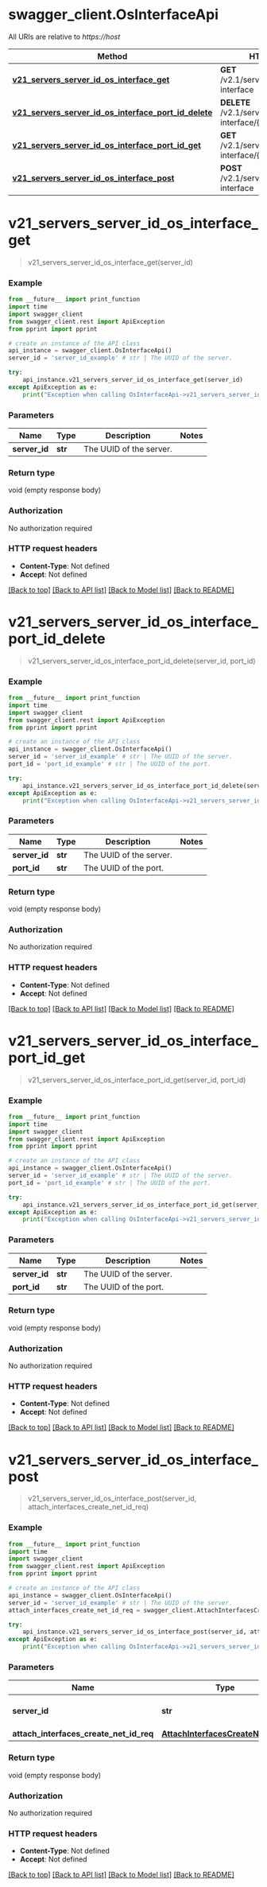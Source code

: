 # swagger_client.OsInterfaceApi

All URIs are relative to *https://host*

Method | HTTP request | Description
------------- | ------------- | -------------
[**v21_servers_server_id_os_interface_get**](OsInterfaceApi.md#v21_servers_server_id_os_interface_get) | **GET** /v2.1/servers/{server_id}/os-interface | 
[**v21_servers_server_id_os_interface_port_id_delete**](OsInterfaceApi.md#v21_servers_server_id_os_interface_port_id_delete) | **DELETE** /v2.1/servers/{server_id}/os-interface/{port_id} | 
[**v21_servers_server_id_os_interface_port_id_get**](OsInterfaceApi.md#v21_servers_server_id_os_interface_port_id_get) | **GET** /v2.1/servers/{server_id}/os-interface/{port_id} | 
[**v21_servers_server_id_os_interface_post**](OsInterfaceApi.md#v21_servers_server_id_os_interface_post) | **POST** /v2.1/servers/{server_id}/os-interface | 


# **v21_servers_server_id_os_interface_get**
> v21_servers_server_id_os_interface_get(server_id)



### Example
```python
from __future__ import print_function
import time
import swagger_client
from swagger_client.rest import ApiException
from pprint import pprint

# create an instance of the API class
api_instance = swagger_client.OsInterfaceApi()
server_id = 'server_id_example' # str | The UUID of the server. 

try:
    api_instance.v21_servers_server_id_os_interface_get(server_id)
except ApiException as e:
    print("Exception when calling OsInterfaceApi->v21_servers_server_id_os_interface_get: %s\n" % e)
```

### Parameters

Name | Type | Description  | Notes
------------- | ------------- | ------------- | -------------
 **server_id** | **str**| The UUID of the server.  | 

### Return type

void (empty response body)

### Authorization

No authorization required

### HTTP request headers

 - **Content-Type**: Not defined
 - **Accept**: Not defined

[[Back to top]](#) [[Back to API list]](../README.md#documentation-for-api-endpoints) [[Back to Model list]](../README.md#documentation-for-models) [[Back to README]](../README.md)

# **v21_servers_server_id_os_interface_port_id_delete**
> v21_servers_server_id_os_interface_port_id_delete(server_id, port_id)



### Example
```python
from __future__ import print_function
import time
import swagger_client
from swagger_client.rest import ApiException
from pprint import pprint

# create an instance of the API class
api_instance = swagger_client.OsInterfaceApi()
server_id = 'server_id_example' # str | The UUID of the server. 
port_id = 'port_id_example' # str | The UUID of the port. 

try:
    api_instance.v21_servers_server_id_os_interface_port_id_delete(server_id, port_id)
except ApiException as e:
    print("Exception when calling OsInterfaceApi->v21_servers_server_id_os_interface_port_id_delete: %s\n" % e)
```

### Parameters

Name | Type | Description  | Notes
------------- | ------------- | ------------- | -------------
 **server_id** | **str**| The UUID of the server.  | 
 **port_id** | **str**| The UUID of the port.  | 

### Return type

void (empty response body)

### Authorization

No authorization required

### HTTP request headers

 - **Content-Type**: Not defined
 - **Accept**: Not defined

[[Back to top]](#) [[Back to API list]](../README.md#documentation-for-api-endpoints) [[Back to Model list]](../README.md#documentation-for-models) [[Back to README]](../README.md)

# **v21_servers_server_id_os_interface_port_id_get**
> v21_servers_server_id_os_interface_port_id_get(server_id, port_id)



### Example
```python
from __future__ import print_function
import time
import swagger_client
from swagger_client.rest import ApiException
from pprint import pprint

# create an instance of the API class
api_instance = swagger_client.OsInterfaceApi()
server_id = 'server_id_example' # str | The UUID of the server. 
port_id = 'port_id_example' # str | The UUID of the port. 

try:
    api_instance.v21_servers_server_id_os_interface_port_id_get(server_id, port_id)
except ApiException as e:
    print("Exception when calling OsInterfaceApi->v21_servers_server_id_os_interface_port_id_get: %s\n" % e)
```

### Parameters

Name | Type | Description  | Notes
------------- | ------------- | ------------- | -------------
 **server_id** | **str**| The UUID of the server.  | 
 **port_id** | **str**| The UUID of the port.  | 

### Return type

void (empty response body)

### Authorization

No authorization required

### HTTP request headers

 - **Content-Type**: Not defined
 - **Accept**: Not defined

[[Back to top]](#) [[Back to API list]](../README.md#documentation-for-api-endpoints) [[Back to Model list]](../README.md#documentation-for-models) [[Back to README]](../README.md)

# **v21_servers_server_id_os_interface_post**
> v21_servers_server_id_os_interface_post(server_id, attach_interfaces_create_net_id_req)



### Example
```python
from __future__ import print_function
import time
import swagger_client
from swagger_client.rest import ApiException
from pprint import pprint

# create an instance of the API class
api_instance = swagger_client.OsInterfaceApi()
server_id = 'server_id_example' # str | The UUID of the server. 
attach_interfaces_create_net_id_req = swagger_client.AttachInterfacesCreateNetIdReq() # AttachInterfacesCreateNetIdReq | 

try:
    api_instance.v21_servers_server_id_os_interface_post(server_id, attach_interfaces_create_net_id_req)
except ApiException as e:
    print("Exception when calling OsInterfaceApi->v21_servers_server_id_os_interface_post: %s\n" % e)
```

### Parameters

Name | Type | Description  | Notes
------------- | ------------- | ------------- | -------------
 **server_id** | **str**| The UUID of the server.  | 
 **attach_interfaces_create_net_id_req** | [**AttachInterfacesCreateNetIdReq**](AttachInterfacesCreateNetIdReq.md)|  | 

### Return type

void (empty response body)

### Authorization

No authorization required

### HTTP request headers

 - **Content-Type**: Not defined
 - **Accept**: Not defined

[[Back to top]](#) [[Back to API list]](../README.md#documentation-for-api-endpoints) [[Back to Model list]](../README.md#documentation-for-models) [[Back to README]](../README.md)

